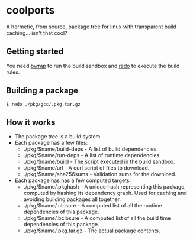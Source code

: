 # coolports

A hermetic, from source, package tree for linux with transparent build caching... isn't that cool?

## Getting started

You need [bwrap](https://github.com/containers/bubblewrap) to run the build sandbox and [redo](https://github.com/apenwarr/redo) to execute the build rules.

## Building a package

```
$ redo ./pkg/gcc/.pkg.tar.gz
```

## How it works

- The package tree is a build system.
- Each package has a few files:
  - ./pkg/$name/build-deps - A list of build dependencies.
  - ./pkg/$name/run-deps - A list of runtime dependencies.
  - ./pkg/$name/build - The script executed in the build sandbox.
  - ./pkg/$name/url - A curl script of files to download.
  - ./pkg/$name/sha256sums - Validation sums for the download.
- Each package has has a few computed targets:
  - ./pkg/$name/.pkghash - A unique hash representing this package, computed by hashing its dependency graph. Used for caching and avoiding building packages all together.
  - ./pkg/$name/.closure - A computed list of all the runtime dependencies of this package.
  - ./pkg/$name/.bclosure - A computed list of all the build time dependencies of this package.
  - ./pkg/$name/.pkg.tar.gz - The actual package contents.
